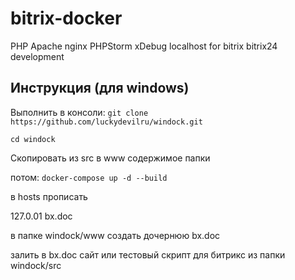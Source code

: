 # bitrix-docker
PHP Apache nginx PHPStorm xDebug localhost for bitrix bitrix24 development

## Инструкция (для windows)
Выполнить в консоли:
`git clone https://github.com/luckydevilru/windock.git`

`cd windock`

Скопировать из src в www содержимое папки

потом:
`docker-compose up -d --build`


в hosts прописать 

127.0.01 bx.doc

в папке windock/www создать дочернюю bx.doc

залить в bx.doc сайт или тестовый скрипт для битрикс из папки windock/src
